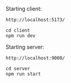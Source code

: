 Starting client:

    http://localhost:5173/

    cd client
    npm run dev


Starting server:

    http://localhost:9000/

    cd server
    npm run start